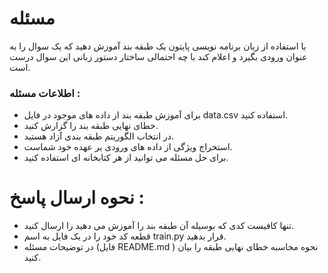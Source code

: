 # مسئله
با استفاده از زبان برنامه نویسی پایتون یک طبقه بند آموزش دهید که یک سوال را به عنوان ورودی بگیرد و اعلام کند با چه احتمالی ساختار دستور زبانی این سوال درست است.

### اطلاعات مسئله :‌  
- برای آموزش طبقه بند از داده های موجود در فایل data.csv استفاده کنید.
- خطای نهایی طبقه بند را گزارش کنید.
- در انتخاب الگوریتم طبقه بندی آزاد هستید.
- استخراج ویژگی از داده های ورودی بر عهده خود شماست.
- برای حل مسئله می توانید از هر کتابخانه ای استفاده کنید.



# نحوه ارسال پاسخ : 
- تنها کافیست کدی که بوسیله آن طبقه بند را آموزش می دهید را ارسال کنید.
- قطعه کد خود را در یک فایل به اسم train.py قرار بدهید.
- در توضیحات مسئله (فایل README.md ) نحوه محاسبه خطای نهایی طبقه را بیان کنید.

